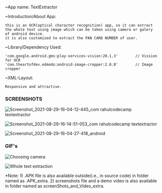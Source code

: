 ~App name:
	TextExtractor

~Introduction/About App:

	this is an OCR(optical character recognition) app, so it can extract the whole text using image which can be taken using camera or galery of android device.
	it is also customized to extract the PAN CARD NUMBER of user.

~Library/Dependency Used:

	'com.google.android.gms:play-services-vision:20.1.3'		// Vission for OCR
	'com.theartofdev.edmodo:android-image-cropper:2.8.0'		// Image cropper

~XML-Layout:

	Responsive and attractive.
	
### SCREENSHOTS

![Screenshot_2021-08-29-16-04-12-445_com rahulcodecamp textextractor](https://user-images.githubusercontent.com/86455056/131280586-729d2915-be3a-4a15-badd-5af0530b485f.jpg)

![Screenshot_2021-08-29-16-14-51-053_com rahulcodecamp textextractor](https://user-images.githubusercontent.com/86455056/131280620-95788a78-cf91-4ed1-b50e-259ed459a3ec.jpg)

![Screenshot_2021-08-29-16-04-27-418_android](https://user-images.githubusercontent.com/86455056/131280650-86b0c1e6-9858-4b43-ad48-fcfa03947de1.jpg)

### GIF's

![Choosing camera](https://user-images.githubusercontent.com/86455056/131280750-38cd9238-c1a4-43a5-9575-531aff55e206.gif)

![Whole text extraction](https://user-images.githubusercontent.com/86455056/131280770-a88aafa4-a0a9-4158-8097-8993a6cfc1ca.gif)	


*Note: 1) .APK file is also available outside(i.e., in source code) in folder named as .APK_extra.
       2) screenshots file and a demo video is also available in folder named as screenShots_and_Video_extra.
